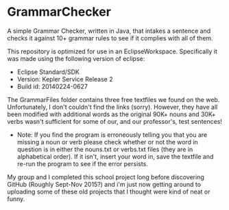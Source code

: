 # GrammarChecker
A simple Grammar Checker, written in Java, that intakes a sentence and checks it against 10+ grammar rules to see if it complies with all of them.

This repository is optimized for use in an EclipseWorkspace. Specifically it was made using the following version of eclipse:
  * Eclipse Standard/SDK
  * Version: Kepler Service Release 2
  * Build id: 20140224-0627

The GrammarFiles folder contains three free textfiles we found on the web. Unfortunately, I don't couldn't find the links (sorry). However, they have all been modified with additional words as the original 90K+ nouns and 30K+ verbs wasn't sufficient for some of our, and our professor's, test sentences!

* Note: If you find the program is erroneously telling you that you are missing a noun or verb please check whether or not the word in question is in either the nouns.txt or verbs.txt files (they are in alphabetical order). If it isn't, insert your word in, save the textfile and re-run the program to see if the error persists.

My group and I completed this school project long before discovering GitHub (Roughly Sept-Nov 2015?) and i'm just now getting around to uploading some of these old projects that I thought were kind of neat or funny.
